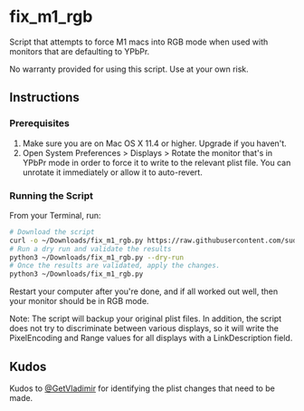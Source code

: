 # fix_m1_rgb

Script that attempts to force M1 macs into RGB mode when used with monitors that
are defaulting to YPbPr.

No warranty provided for using this script. Use at your own risk.

## Instructions

### Prerequisites

1. Make sure you are on Mac OS X 11.4 or higher. Upgrade if you haven't.
1. Open System Preferences > Displays > Rotate the monitor that's in YPbPr
   mode in order to force it to write to the relevant plist file. You can
   unrotate it immediately or allow it to auto-revert.

### Running the Script

From your Terminal, run:

```bash
# Download the script
curl -o ~/Downloads/fix_m1_rgb.py https://raw.githubusercontent.com/sudowork/fix_m1_rgb/main/fix_m1_rgb.py
# Run a dry run and validate the results
python3 ~/Downloads/fix_m1_rgb.py --dry-run
# Once the results are validated, apply the changes.
python3 ~/Downloads/fix_m1_rgb.py
```

Restart your computer after you're done, and if all worked out well, then your monitor should be in RGB mode.

Note: The script will backup your original plist files. In addition, the script
does not try to discriminate between various displays, so it will write the
PixelEncoding and Range values for all displays with a LinkDescription field.

## Kudos

Kudos to [@GetVladimir](https://github.com/GetVladimir) for identifying the plist changes that need to be made.
